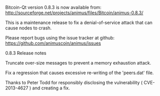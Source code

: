 Bitcoin-Qt version 0.8.3 is now available from:
  http://sourceforge.net/projects/animus/files/Bitcoin/animus-0.8.3/

This is a maintenance release to fix a denial-of-service attack that
can cause nodes to crash.

Please report bugs using the issue tracker at github:
  https://github.com/animuscoin/animus/issues

0.8.3 Release notes

Truncate over-size messages to prevent a memory exhaustion attack.

Fix a regression that causes excessive re-writing of the 'peers.dat' file.


Thanks to Peter Todd for responsibly disclosing the vulnerability
( CVE-2013-4627 ) and creating a fix.
